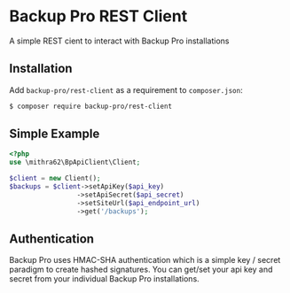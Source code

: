 # Backup Pro REST Client

A simple REST cient to interact with Backup Pro installations

## Installation
Add `backup-pro/rest-client` as a requirement to `composer.json`:

```bash
$ composer require backup-pro/rest-client
```

## Simple Example


```php
<?php
use \mithra62\BpApiClient\Client;

$client = new Client();
$backups = $client->setApiKey($api_key)
                 ->setApiSecret($api_secret)
                 ->setSiteUrl($api_endpoint_url)
                 ->get('/backups');

```

## Authentication

Backup Pro uses HMAC-SHA authentication which is a simple key / secret paradigm to create hashed signatures. You can get/set your api key and secret from your individual Backup Pro installations. 





